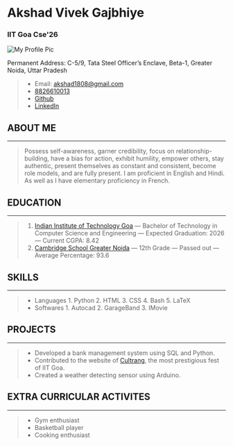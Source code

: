 
# **Akshad Vivek Gajbhiye**

### IIT Goa Cse'26

![My Profile Pic](https://media.licdn.com/dms/image/D4D03AQGODuASFQIJPQ/profile-displayphoto-shrink_400_400/0/1676817112398?e=1687392000&v=beta&t=DBg3aN9f46ar6zj_28wOSLsEf5da0BGDiSQsx87uAr4)

Permanent Address: C-5/9, Tata Steel Officer’s Enclave, Beta-1, Greater Noida, Uttar Pradesh
> * Email: [akshad1808@gmail.com](akshad1808@gmail.com)
> * [8826610013](https://wa.me/8826610013)
> * [Github](https://github.com/akshad-gajbhiye)
> * [LinkedIn](https://www.linkedin.com/in/akshadgajbhiye007/)


## ABOUT ME
_________

> Possess self-awareness, garner credibility, focus on relationship-building, have a bias for action, exhibit humility, empower others, stay authentic, present themselves as constant and consistent, become role models, and are fully present. I am proficient in English and Hindi. As well as I have elementary proficiency in French.

## EDUCATION
_________

> 1. [Indian Institute of Technology Goa](https://iitgoa.ac.in/) — Bachelor of Technology in Computer Science and Engineering — Expected Graduation: 2026 — Current CGPA: 8.42
> 2. [Cambridge School Greater Noida](https://gn.cambridgeschool.edu.in/) — 12th Grade — Passed out — Average Percentage: 93.6

## SKILLS
________

> * Languages
	    1. Python
	    2. HTML
	    3. CSS
	    4. Bash
	    5. LaTeX
> * Softwares
	    1. Autocad
	    2. GarageBand
	    3. IMovie

## PROJECTS
_________

> * Developed a bank management system using SQL and Python.
> * Contributed to the website of [Cultrang](https://iitgoa.ac.in/~cultrang/), the most prestigious fest of IIT Goa. 
> * Created a weather detecting sensor using Arduino.

## EXTRA CURRICULAR ACTIVITES
________

> * Gym enthusiast
> * Basketball player
> * Cooking enthusiast
